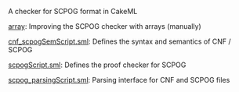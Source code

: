 A checker for SCPOG format in CakeML

[array](array):
Improving the SCPOG checker with arrays (manually)

[cnf_scpogSemScript.sml](cnf_scpogSemScript.sml):
Defines the syntax and semantics of CNF / SCPOG

[scpogScript.sml](scpogScript.sml):
Defines the proof checker for SCPOG

[scpog_parsingScript.sml](scpog_parsingScript.sml):
Parsing interface for CNF and SCPOG files
